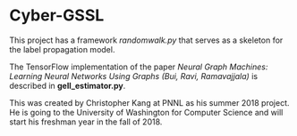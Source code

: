 # Cyber-GSSL

This project has a framework *randomwalk.py* that serves as a skeleton for the 
label propagation model. 

The TensorFlow implementation of the paper *Neural Graph Machines: Learning Neural Networks Using Graphs (Bui, Ravi, Ramavajjala)* is described in **gell_estimator.py**. 

This was created by Christopher Kang at PNNL as his summer 2018 project. He is going to the University of Washington for Computer Science and will start his freshman year in the fall of 2018.